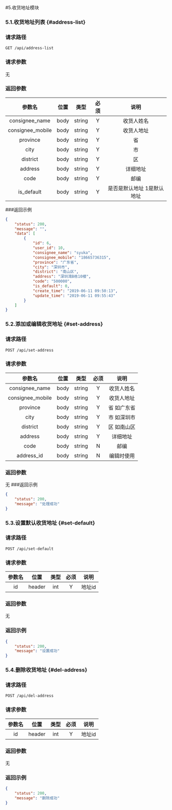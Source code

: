 #5.收货地址模块
### 5.1.收货地址列表 {#address-list}
### 请求路径
`GET /api/address-list`
### 请求参数
无
### 返回参数
|参数名|位置|类型|必须|说明|
|:----:|:----:|:----:|:----:|:-------:|
|consignee_name|body|string|Y|收货人姓名|
|consignee_mobile|body|string|Y|收货人地址|
|province|body|string|Y|省|
|city|body|string|Y|市|
|district|body|string|Y|区|
|address|body|string|Y|详细地址|
|code|body|string|Y|邮编|
|is_default|body|string|Y|是否是默认地址 1是默认地址|
###返回示例
```json
{
    "status": 200,
    "message": "",
    "data": [
        {
            "id": 6,
            "user_id": 10,
            "consignee_name": "syuka",
            "consignee_mobile": "18665736315",
            "province": "广东省",
            "city": "深圳市",
            "district": "南山区",
            "address": "深圳湾B栋10楼",
            "code": "500000",
            "is_default": 0,
            "create_time": "2019-06-11 09:50:13",
            "update_time": "2019-06-11 09:55:43"
        }
    ]
}
```

### 5.2.添加或编辑收货地址 {#set-address}
### 请求路径
`POST /api/set-address`
### 请求参数
|参数名|位置|类型|必须|说明|
|:----:|:----:|:----:|:----:|:-------:|
|consignee_name|body|string|Y|收货人姓名|
|consignee_mobile|body|string|Y|收货人地址|
|province|body|string|Y|省 如广东省|
|city|body|string|Y|市 如深圳市|
|district|body|string|Y|区 如南山区|
|address|body|string|Y|详细地址|
|code|body|string|N|邮编|
|address_id|body|string|N|编辑时使用|
### 返回参数
无
###返回示例
```json
{
    "status": 200,
    "message": "处理成功"
}
```

### 5.3.设置默认收货地址 {#set-default}
### 请求路径
`POST /api/set-default`
### 请求参数
|参数名|位置|类型|必须|说明|
|:----:|:----:|:----:|:----:|:-------:|
|id|header|int|Y|地址id|
### 返回参数
无
### 返回示例
```json
{
    "status": 200,
    "message": "设置成功"
}
```

### 5.4.删除收货地址 {#del-address}
### 请求路径
`POST /api/del-address`
### 请求参数
|参数名|位置|类型|必须|说明|
|:----:|:----:|:----:|:----:|:-------:|
|id|header|int|Y|地址id|
### 返回参数
无
### 返回示例
```json
{
    "status": 200,
    "message": "删除成功"
}
```



